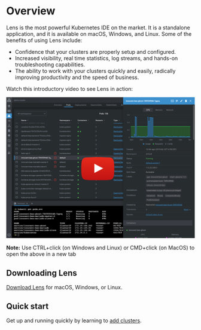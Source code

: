 # Overview

Lens is the most powerful Kubernetes IDE on the market. It is a standalone application, and it is available on macOS, Windows, and Linux. Some of the benefits of using Lens include:

* Confidence that your clusters are properly setup and configured.
* Increased visibility, real time statistics, log streams, and hands-on troubleshooting capabilities.
* The ability to work with your clusters quickly and easily, radically improving productivity and the speed of business.

Watch this introductory video to see Lens in action:

[![Screenshot](img/lens-intro-video-screenshot.png)](https://youtu.be/04v2ODsmtIs)

**Note:** Use CTRL+click (on Windows and Linux) or CMD+click (on MacOS) to open the above in a new tab

## Downloading Lens

[Download Lens](https://github.com/lensapp/lens/releases) for macOS, Windows, or Linux.

## Quick start

Get up and running quickly by learning to [add clusters](clusters/adding-clusters.md).
